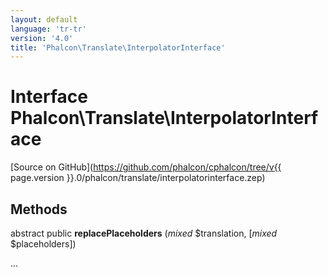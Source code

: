 ```yaml
---
layout: default
language: 'tr-tr'
version: '4.0'
title: 'Phalcon\Translate\InterpolatorInterface'
---
```

# Interface **Phalcon\Translate\InterpolatorInterface**

[Source on GitHub](https://github.com/phalcon/cphalcon/tree/v{{ page.version }}.0/phalcon/translate/interpolatorinterface.zep)

## Methods

abstract public **replacePlaceholders** (*mixed* $translation, [*mixed* $placeholders])

...